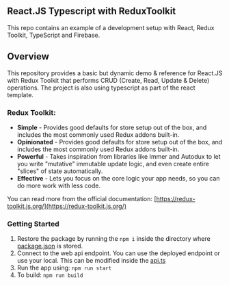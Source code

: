 ## React.JS Typescript with ReduxToolkit

This repo contains an example of a development setup with React, Redux Toolkit, TypeScript and Firebase. 

## Overview

This repository provides a basic but dynamic demo & reference for React.JS with Redux Toolkit that performs CRUD (Create, Read, Update & Delete) operations. The project is also using typescript as part of the react template.

### Redux Toolkit:
- **Simple** - Provides good defaults for store setup out of the box, and includes the most commonly used Redux addons built-in.
- **Opinionated** -
  Provides good defaults for store setup out of the box, and includes the most commonly used Redux addons built-in.
- **Powerful** - Takes inspiration from libraries like Immer and Autodux to let you write "mutative" immutable update logic, and even create entire "slices" of state automatically.
- **Effective** - Lets you focus on the core logic your app needs, so you can do more work with less code.

You can read more from the official documentation: [https://redux-toolkit.js.org/](https://redux-toolkit.js.org/)

### Getting Started
1. Restore the package by running the `npm i` inside the directory where [package.json](package.json) is stored.
2. Connect to the web api endpoint. You can use the deployed endpoint or use your local. This can be modified inside the [api.ts](./src/api.ts)
3. Run the app using: `npm run start`
4. To build: `npm run build`
